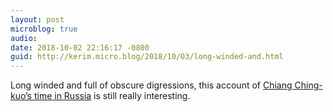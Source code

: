 ```yaml
---
layout: post
microblog: true
audio: 
date: 2018-10-02 22:16:17 -0800
guid: http://kerim.micro.blog/2018/10/03/long-winded-and.html
---
```

Long winded and full of obscure digressions, this account of [Chiang Ching-kuo’s time in Russia](http://thewritingbaron.com/the-cog-that-slipped-chiang-ching-kuos-russian-odyssey) is still really interesting. 
